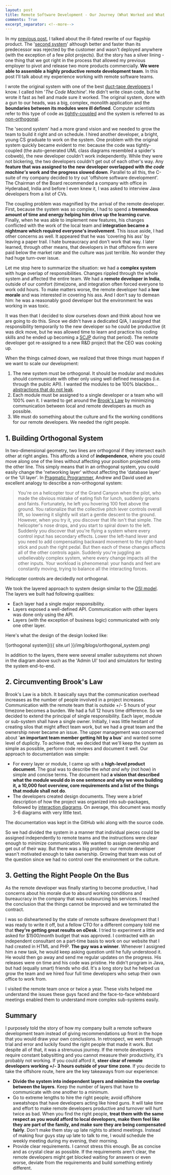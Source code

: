 ```yaml
---
layout: post
title: Remote Software Development - Our Journey (What Worked and What Didn't)
comments: True
excerpt_separator: <!--more-->
---
```


In my [previous post](http://www.codeahoy.com/2016/04/21/when-to-rewrite-from-scratch-autopsy-of-a-failed-software/), I talked about the ill-fated rewrite of our flagship product. The '[second system](https://en.wikipedia.org/wiki/Second-system_effect)' although better and faster than its predecessor was rejected by the customer and wasn't deployed anywhere (with the exception of a few pilot projects). But the story has a silver lining - one thing that we got right in the process that allowed my previous employer to pivot and release two more products commercially. **We were able to assemble a highly productive remote development team**. In this post I'll talk about my experience working with remote software teams.

 <!--more-->

I wrote the original system with one of the best [duct-tape developers](http://www.joelonsoftware.com/items/2009/09/23.html) I know. I called him '*The Code Machine*'. He didn't write clean code, but he wrote it fast as hell and made sure it worked. The original system, done with a gun to our heads, was a big, complex, monolith application and the **boundaries between its modules were ill defined**. Computer scientists refer to this type of code as [tightly-coupled](https://en.wikipedia.org/wiki/Coupling_(computer_programming)) and the system is referred to as [non-orthogonal](https://en.wikipedia.org/wiki/Orthogonality_(programming)).

The 'second system' had a more grand vision and we needed to grow the team to build it right and on schedule. I hired another developer, a bright, young CS graduate to work on the system. One problem with the original system quickly became evident to me: because the code was tightly-coupled (the auto-generated UML class diagrams resembled a spider's cobweb), the new developer couldn't work independently. While they were not bickering, the two developers couldn't get out of each other's way. Any **feature that was assigned to the new developer overlapped with *the code machine's* work and the progress slowed down**. Parallel to all this, the C-suite of my company decided to try out 'offshore software development'. The Chairman of the Board recommended a company with office in Hyderabad, India and before I even knew it, I was asked to interview Java developers from a list of CVs.

The coupling problem was magnified by the arrival of the remote developer. First, because the system was so complex, I had to spend a **tremendous amount of time and energy helping him drive up the learning curve**. Finally, when he was able to implement new features, his changes conflicted with the work of the local team and **integration became a nightmare which required everyone's involvement**. This issue aside, I had other concerns as well. It appeared that he was 'covering his ass' by leaving a paper trail. I hate bureaucracy and don't work that way. I later learned, through other means, that developers in that offshore firm were paid below the market rate and the culture was just terrible. No wonder they had huge turn-over issue.

Let me stop here to summarize the situation: we had a **complex system** with huge overlap of responsibilities. Changes rippled through the whole system and affected the entire team. We had a **remote developer in India**, outside of our comfort (time)zone, and integration often forced everyone to work odd hours. To make matters worse, the remote developer had a **low morale** and was interested in covering his ass. And I don't say to demean him: he was a reasonably good developer but the environment he was working in was toxic.

It was then that I decided to slow ourselves down and think about how we are going to do this. Since we didn't have a dedicated Q/A, I assigned that responsibility temporarily to the new developer so he could be productive (it was dick move, but he was allowed time to learn and practice his coding skills and he ended up becoming a [SCJP](http://education.oracle.com/pls/web_prod-plq-dad/db_pages.getpage?page_id=320) during that period). The remote developer got re-assigned to a new R&D project that the CEO was cooking up.

When the things calmed down, we realized that three things must happen if we want to scale our development:

1. The new system must be orthogonal. It should be modular and modules should communicate with other only using well defined messages (i.e. through the public API). I wanted the modules to be 100% blackbox... [abstractions that do not leak](http://codeahoy.com/2016/05/06/good-abstractions-have-fewer-leaks/).
2. Each module must be assigned to a single developer or a team who will 100% own it. I wanted to get around the [Brook's Law](https://en.wikipedia.org/wiki/Brooks%E2%80%99_law) by minimizing communication between local and remote developers as much as possible.
3. We must do something about the culture and fix the working conditions for our remote developers. We needed the right people.

## 1. Building Orthogonal System

In two-dimensional geometry, two lines are orthogonal if they intersect each other at right angles. This affords a kind of **independence**, where you could move along one of the lines without affecting your position projected onto the other line. This simply means that in an orthogonal system, you could easily change the 'networking layer' without affecting the 'database layer' or the 'UI layer'. In [Pragmatic Programmer](https://www.amazon.com/Pragmatic-Programmer-Journeyman-Master/dp/020161622X), Andrew and David used an excellent analogy to describe a non-orthogonal system:

> You're on a helicopter tour of the Grand Canyon when the pilot, who made the
obvious mistake of eating fish for lunch, suddenly groans and faints. Fortunately,
he left you hovering 100 feet above the ground. You rationalize that the collective
pitch lever controls overall lift, so lowering it slightly will start a gentle descent
to the ground. However, when you try it, you discover that life isn't that simple.
The helicopter's nose drops, and you start to spiral down to the left. Suddenly you
discover that you're flying a system where every control input has secondary
effects. Lower the left-hand lever and you need to add compensating backward
movement to the right-hand stick and push the right pedal. But then each of
these changes affects all of the other controls again. Suddenly you're juggling an
unbelievably complex system, where every change impacts all the other inputs.
Your workload is phenomenal: your hands and feet are constantly moving, trying
to balance all the interacting forces.
>
Helicopter controls are decidedly not orthogonal.

We took the layered approach to system design similar to the [OSI model](https://en.wikipedia.org/wiki/OSI_model). The layers we built had following qualities:

- Each layer had a single major responsibility.
- Layers exposed a well-defined API. Communication with other layers was done only using the API.
- Layers (with the exception of business logic) communicated with only one other layer.

Here's what the design of the design looked like:

![orthogonal system]({{ site.url }}/img/blogs/orthogonal_system.png)

In addition to the layers, there were several smaller subsystems not shown in the diagram above such as the 'Admin UI' tool and simulators for testing the system end-to-end.

## 2. Circumventing Brook's Law

Brook's Law is a bitch. It basically says that the communication overhead increases as the number of people involved in a project increases. Communication with the remote team that is outside +/- 5 hours of your timezone becomes a burden. We had a full 12 hours time difference. So we decided to extend the principal of single responsibility. Each layer, module or sub-system shall have a single owner. Initially, I was little hesitant of creating silos that might affect team work, but we had a great team and the ownership never became an issue. The upper management was concerned about '**an important team member getting hit by a bus**' and wanted some level of duplicity. To achieve that, we decided that we'll keep the system as simple as possible, perform code reviews and document it well. Our approach to documentation was simple:

- For every layer or module, I came up with a **high-level product document**. The goal was to describe the *what and why* (not how) in simple and concise terms. The document had **a vision that described what the module would do in one sentence and why we were building it, a 10,000 foot overview, core requirements and a list of the things that module shall not do**.
- The developers created design documents. They were a brief description of how the project was organized into sub-packages, followed by [interaction diagrams](https://en.wikipedia.org/wiki/Interaction_overview_diagram). On average, this document was mostly 3-6 diagrams with very little text.

The documentation was kept in the GitHub wiki along with the source code.

So we had divided the system in a manner that individual pieces could be assigned independently to remote teams and the instructions were clear enough to minimize communication. We wanted to assign ownership and get out of their way. But there was a big problem: our remote developer wasn't motivated enough to take ownership. Growing that team was out of the question since we had no control over the environment or the culture.

## 3. Getting the Right People On the Bus

As the remote developer was finally starting to become productive, I had concerns about his morale due to absurd working conditions and bureaucracy in the company that was outsourcing his services. I reached the conclusion that the things cannot be improved and we terminated the contract.

I was so disheartened by the state of remote software development that I was ready to write it off, but a fellow CTO for a different company told me that **they're getting great results on oDesk**. I tried to experiment a little and asked for $1500/month budget that was approved. I contracted with an independent consultant on a part-time basis to work on our website that I had created in HTML and PHP. **The guy was a winner**. Whenever I assigned him a new task, he would keep asking question until he fully understood it. He would then go away and send me regular updates on the progress. His releases were on time and his code was pristine. He didn't program in Java, but had (equally smart) friends who did. It's a long story but he helped us grow the team and we hired four full time developers who setup their own office to work from.

I visited the remote team once or twice a year. These visits helped me understand the issues these guys faced and the face-to-face whiteboard meetings enabled them to understand more complex sub-systems easily.

## Summary

I purposely told the story of how my company built a remote software development team instead of giving recommendations up front in the hope that you would draw your own conclusions. In retrospect, we went through trial and error and luckily found the right people that made it work. But despite all of that, it was a strenuous journey. If the remote developers require constant babysitting and you cannot measure their productivity, it's probably not working. If you could afford it, **steer clear of remote developers working +/- 3 hours outside of your time zone**. If you decide to take the offshore route, here are the key takeaways from our experience:

- **Divide the system into independent layers and minimize the overlap between the layers**. Keep the number of layers that have to communicate with one another to a minimum.
- Go to extreme lengths to hire the right people; avoid offshore sweatshops that have developers acting like hired guns. It will take time and effort to make remote developers productive and turnover will hurt twice as bad. When you find the right people, **treat them with the same respect as you would afford to local developers, make them feel like they are part of the family, and make sure they are being compensated fairly**. Don't make them stay up late nights to attend meetings. Instead of making four guys stay up late to talk to me, I would schedule the weekly meeting during my evening, their morning.
- Provide clear requirements. I cannot stress this enough. Be as concise and as crystal clear as possible. If the requirements aren't clear, the remote developers might get blocked waiting for answers or even worse, deviate from the requirements and build something entirely different.
